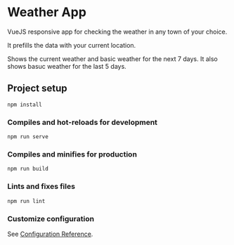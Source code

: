 # Weather App

VueJS responsive app for checking the weather in any town of your choice.

It prefills the data with your current location.

Shows the current weather and basic weather for the next 7 days. It also shows basuc weather for the last 5 days.

## Project setup
```
npm install
```

### Compiles and hot-reloads for development
```
npm run serve
```

### Compiles and minifies for production
```
npm run build
```

### Lints and fixes files
```
npm run lint
```

### Customize configuration
See [Configuration Reference](https://cli.vuejs.org/config/).
